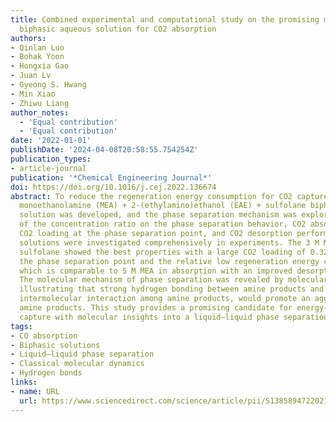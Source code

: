 ```yaml
---
title: Combined experimental and computational study on the promising monoethanolamine + 2-(ethylamino)ethanol + sulfolane
  biphasic aqueous solution for CO2 absorption
authors:
- Qinlan Luo
- Bohak Yoon
- Hongxia Gao
- Juan Lv
- Gyeong S. Hwang
- Min Xiao
- Zhiwu Liang
author_notes:
  - 'Equal contribution'
  - 'Equal contribution'
date: '2022-01-01'
publishDate: '2024-04-08T20:58:55.754254Z'
publication_types:
- article-journal
publication: '*Chemical Engineering Journal*'
doi: https://doi.org/10.1016/j.cej.2022.136674
abstract: To reduce the regeneration energy consumption for CO2 capture, an advanced
  monoethanolamine (MEA) + 2-(ethylamino)ethanol (EAE) + sulfolane biphasic aqueous
  solution was developed, and the phase separation mechanism was explored. The effects
  of the concentration ratio on the phase separation behavior, CO2 absorption performance,
  CO2 loading at the phase separation point, and CO2 desorption performance of MEA + EAE + sulfolane
  solutions were investigated comprehensively in experiments. The 3 M MEA + 2 M EAE + 5 M
  sulfolane showed the best properties with a large CO2 loading of 0.32 mol/mol at
  the phase separation point and the relative low regeneration energy consumption,
  which is comparable to 5 M MEA in absorption with an improved desorption performance.
  The molecular mechanism of phase separation was revealed by molecular dynamics simulations,
  illustrating that strong hydrogen bonding between amine products and water and enhanced
  intermolecular interaction among amine products, would promote an aggregation of
  amine products. This study provides a promising candidate for energy-efficient CO2
  capture with molecular insights into a liquid–liquid phase separation.
tags:
- CO absorption
- Biphasic solutions
- Liquid–liquid phase separation
- Classical molecular dynamics
- Hydrogen bonds
links:
- name: URL
  url: https://www.sciencedirect.com/science/article/pii/S1385894722021696
---
```


